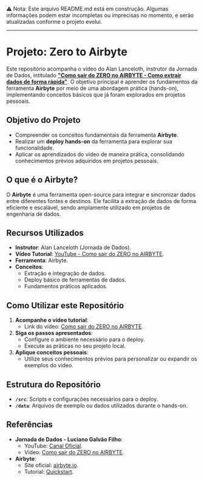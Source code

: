 ⚠️ Nota: Este arquivo README.md está em construção. Algumas informações podem estar incompletas ou imprecisas no momento, e serão atualizadas conforme o projeto evolui.

---

# Projeto: Zero to Airbyte

Este repositório acompanha o vídeo do Alan Lanceloth, instrutor da Jornada de Dados, intitulado **["Como sair do ZERO no AIRBYTE - Como extrair dados de forma rápida"](https://youtu.be/4hQroajva0s)**. O objetivo principal é aprender os fundamentos da ferramenta **Airbyte** por meio de uma abordagem prática (hands-on), implementando conceitos básicos que já foram explorados em projetos pessoais.

## **Objetivo do Projeto**
- Compreender os conceitos fundamentais da ferramenta **Airbyte**.
- Realizar um **deploy hands-on** da ferramenta para explorar sua funcionalidade.
- Aplicar os aprendizados do vídeo de maneira prática, consolidando conhecimentos prévios adquiridos em projetos pessoais.

## **O que é o Airbyte?**
O **Airbyte** é uma ferramenta open-source para integrar e sincronizar dados entre diferentes fontes e destinos. Ele facilita a extração de dados de forma eficiente e escalável, sendo amplamente utilizado em projetos de engenharia de dados.

## **Recursos Utilizados**
- **Instrutor**: Alan Lanceloth (Jornada de Dados).
- **Vídeo Tutorial**: [YouTube - Como sair do ZERO no AIRBYTE](https://youtu.be/4hQroajva0s).
- **Ferramenta**: Airbyte.
- **Conceitos**:
  - Extração e integração de dados.
  - Deploy básico de ferramentas de dados.
  - Fundamentos práticos aplicados.

## **Como Utilizar este Repositório**
1. **Acompanhe o vídeo tutorial**:
   - Link do vídeo: [Como sair do ZERO no AIRBYTE](https://youtu.be/4hQroajva0s).
2. **Siga os passos apresentados**:
   - Configure o ambiente necessário para o deploy.
   - Execute as práticas no seu projeto local.
3. **Aplique conceitos pessoais**:
   - Utilize seus conhecimentos prévios para personalizar ou expandir os exemplos do vídeo.

## **Estrutura do Repositório**
- **`/src`**: Scripts e configurações necessários para o deploy.
- **`/data`**: Arquivos de exemplo ou dados utilizados durante o hands-on.

## **Referências**
- **Jornada de Dados - Luciano Galvão Filho**:
  - YouTube: [Canal Oficial](https://www.youtube.com/@JornadaDeDados).
  - Vídeo: [Como sair do ZERO no AIRBYTE](https://youtu.be/4hQroajva0s).
- **Airbyte**:
  - Site oficial: [airbyte.io](https://airbyte.io/).
  - Tutorial: [Quickstart](https://docs.airbyte.com/using-airbyte/getting-started/oss-quickstart).